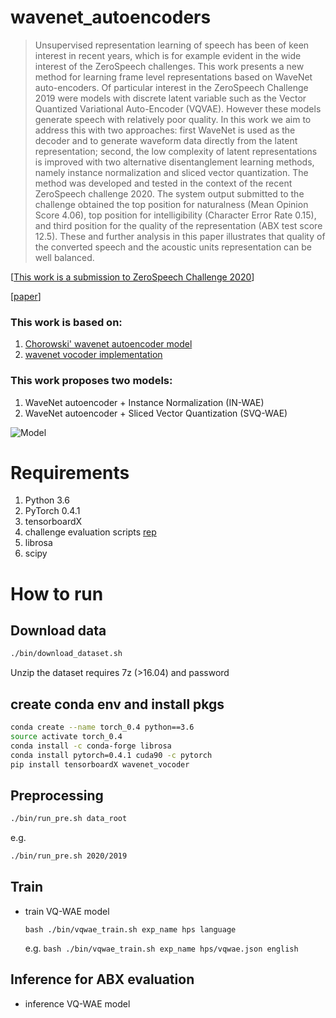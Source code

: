 # wavenet\_autoencoders
> Unsupervised representation learning of speech has been of keen interest in recent years, which is for example evident in the wide interest of the ZeroSpeech challenges. This work presents a new method for learning frame level representations based on WaveNet auto-encoders. Of particular interest in the ZeroSpeech Challenge 2019 were models with discrete latent variable such as the Vector Quantized Variational Auto-Encoder (VQVAE). However these models generate speech with relatively poor quality. In this work we aim to address this with two approaches: first WaveNet is used as the decoder and to generate waveform data directly from the latent representation; second, the low complexity of latent representations is improved with two alternative disentanglement learning methods, namely instance normalization and sliced vector quantization. The method was developed and tested in the context of the recent ZeroSpeech challenge 2020. The system output submitted to the challenge obtained the top position for naturalness (Mean Opinion Score 4.06), top position for intelligibility (Character Error Rate 0.15), and third position for the quality of the representation (ABX test score 12.5). These and further analysis in this paper illustrates that quality of the converted speech and the acoustic units representation can be well balanced.

[[This work is a submission to ZeroSpeech Challenge 2020](https://zerospeech.com/2020/results.html)]

[[paper](http://arxiv.org/abs/2008.06892)]

### This work is based on:
 1. [Chorowski' wavenet autoencoder model](https://arxiv.org/abs/1901.08810) 
 2. [wavenet vocoder implementation](https://github.com/r9y9/wavenet_vocoder)

### This work proposes two models: 
 1. WaveNet autoencoder + Instance Normalization (IN-WAE)
 2. WaveNet autoencoder + Sliced Vector Quantization (SVQ-WAE)
 
![Model](AE.png)

# Requirements
 1. Python 3.6
 2. PyTorch 0.4.1
 3. tensorboardX
 4. challenge evaluation scripts [rep](https://github.com/bootphon/zerospeech2020)
 5. librosa
 6. scipy

# How to run

## Download data
```bash 
./bin/download_dataset.sh
```

Unzip the dataset requires 7z (>16.04) and password

## create conda env and install pkgs
```bash
conda create --name torch_0.4 python==3.6
source activate torch_0.4
conda install -c conda-forge librosa
conda install pytorch=0.4.1 cuda90 -c pytorch
pip install tensorboardX wavenet_vocoder
```


## Preprocessing
```bash
./bin/run_pre.sh data_root
```
e.g.
```bash
./bin/run_pre.sh 2020/2019
```

## Train
 * train VQ-WAE model
    
    ```bash ./bin/vqwae_train.sh exp_name hps language```
    
    e.g. ```bash ./bin/vqwae_train.sh exp_name hps/vqwae.json english```
 
## Inference for ABX evaluation
 * inference VQ-WAE model
 	
